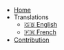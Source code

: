 - [Home]()
- Translations
  - [:uk: English](/)
  - [:fr: French](quickstart.md)
- [Contribution](https://istic.computer-engineering.tech/#/contributions)
